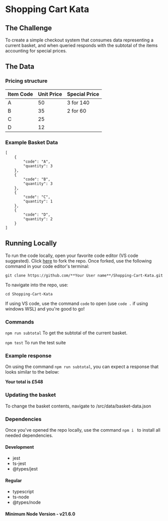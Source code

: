 # Shopping Cart Kata

## The Challenge

To create a simple checkout system that consumes data representing a current basket, and when queried responds with the subtotal of the items accounting for special prices.

## The Data

### Pricing structure

| Item Code | Unit Price | Special Price |
| :-------- | :--------- | :------------ |
| A         | 50         | 3 for 140     |
| B         | 35         | 2 for 60      |
| C         | 25         |               |
| D         | 12         |               |

### Example Basket Data

```
[
    {
        "code": "A",
        "quantity": 3
    },
    {
        "code": "B",
        "quantity": 3
    },
    {
        "code": "C",
        "quantity": 1
    },
    {
        "code": "D",
        "quantity": 2
    }
]
```

## Running Locally

To run the code locally, open your favorite code editor (VS code suggested). Click [here]('https://github.com/Eleaha/Shopping-Cart-Kata/fork') to fork the repo. Once forked, use the following command in your code editor's terminal:

`git clone https://github.com/**Your User name**/Shopping-Cart-Kata.git`

To navigate into the repo, use:

`cd Shopping-Cart-Kata`

If using VS code, use the command `code` to open (use ``code .`` if using windows WSL) and you're good to go!

### Commands

`npm run subtotal`
To get the subtotal of the current basket.

`npm test`
To run the test suite

### Example response
On using the command `npm run subtotal`, you can expect a response that looks similar to the below:

**Your total is £548**

### Updating the basket

To change the basket contents, navigate to /src/data/basket-data.json

### Dependencies

Once you've opened the repo locally, use the command `npm i ` to install all needed dependencies.

#### Development

- jest
- ts-jest
- @types/jest

#### Regular

- typescript
- ts-node
- @types/node

#### Minimum Node Version - v21.6.0
